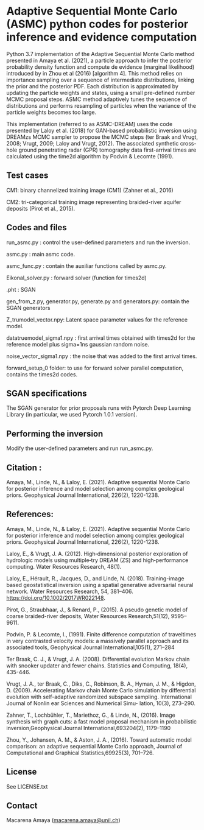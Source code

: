 # Adaptive Sequential Monte Carlo (ASMC) python codes for posterior inference and evidence computation 
Python 3.7 implementation of the Adaptive Sequential Monte Carlo method presented in Amaya et al. (2021), a particle approach to infer the posterior probability density function and compute de evidence (marginal likelihood) introduced by in Zhou et al (2016) [algorithm 4]. This method relies on importance sampling over a sequence of intermediate distributions, linking the prior and the posterior PDF. Each distribution is approximated by updating the particle weights and states, using a small pre-defined number MCMC proposal steps. ASMC method adaptively tunes the sequence of distributions and performs resampling of particles when the variance of the particle weights becomes too large.

This implementation (referred to as ASMC-DREAM) uses the code presented by Laloy et al. (2018) for GAN-based probabilistic inversion using DREAMzs MCMC sampler to propose the MCMC steps (ter Braak and Vrugt, 2008; Vrugt, 2009; Laloy and Vrugt, 2012). The associated synthetic cross-hole ground penetrating radar (GPR) tomography data first-arrival times are calculated using the time2d algorithm by Podvin & Lecomte (1991).

## Test cases
CM1: binary channelized training image (CM1) (Zahner et al., 2016) 

CM2: tri-categorical training image representing braided-river aquifer deposits (Pirot et al., 2015).


## Codes and files
run_asmc.py : control the user-defined parameters and run the inversion. 

asmc.py : main asmc code.

asmc_func.py : contain the auxiliar functions called by asmc.py.

Eikonal_solver.py : forward solver (function for times2d)

.pht : SGAN

gen_from_z.py, generator.py, generate.py and generators.py: contain the SGAN generators

Z_trumodel_vector.npy: Latent space parameter values for the reference model. 

datatruemodel_sigma1.npy : first arrival times obtained with times2d for the reference model plus sigma=1ns gaussian random noise. 

noise_vector_sigma1.npy : the noise that was added to the first arrival times. 

forward_setup_0 folder: to use for forward solver parallel computation, contains the times2d codes.


## SGAN specifications
The SGAN generator for prior proposals runs with Pytorch Deep Learning Library (in particular, we used Pytorch 1.0.1 version). 


## Performing the inversion
Modify the user-defined parameters and run run_asmc.py. 


## Citation :
Amaya, M., Linde, N., & Laloy, E. (2021). Adaptive sequential Monte Carlo for posterior inference and model selection among complex geological priors. Geophysical Journal International, 226(2), 1220-1238.


## References:
Amaya, M., Linde, N., & Laloy, E. (2021). Adaptive sequential Monte Carlo for posterior inference and model selection among complex geological priors. Geophysical Journal International, 226(2), 1220-1238.

Laloy, E., & Vrugt, J. A. (2012). High‐dimensional posterior exploration of hydrologic models using multiple‐try DREAM (ZS) and high‐performance computing. 
Water Resources Research, 48(1).

Laloy, E., Hérault, R., Jacques, D., and Linde, N. (2018). Training-image based geostatistical inversion using
a spatial generative adversarial neural network. Water Resources Research, 54, 381–406. https://doi.org/10.1002/2017WR022148.

Pirot, G., Straubhaar, J., & Renard, P., (2015).   A pseudo genetic model of coarse braided-river deposits, Water Resources Research,51(12), 9595–9611.

Podvin, P. & Lecomte, I., (1991).  Finite difference computation of traveltimes in very contrasted velocity models: 
a massively parallel approach and its associated tools, Geophysical Journal International,105(1), 271–284

Ter Braak, C. J., & Vrugt, J. A. (2008). Differential evolution Markov chain with snooker updater and fewer chains. 
Statistics and Computing, 18(4), 435-446.

Vrugt, J. A., ter Braak, C., Diks, C., Robinson, B. A., Hyman, J. M., & Higdon, D. (2009). Accelerating Markov chain Monte Carlo simulation by
differential evolution with self-adaptive randomized subspace sampling. International Journal of Nonlin ear Sciences and Numerical Simu-
lation, 10(3), 273–290.
          
Zahner, T., Lochbühler, T., Mariethoz, G., & Linde, N., (2016).  Image synthesis with graph cuts: a fast model proposal mechanism in probabilistic inversion,Geophysical Journal International,693204(2), 1179–1190   

Zhou,  Y.,  Johansen,  A.  M.,  &  Aston,  J.  A.,  (2016).   Toward  automatic  model  comparison:  an adaptive sequential 
Monte Carlo approach, Journal of Computational and Graphical Statistics,69925(3), 701–726.      




## License
See LICENSE.txt


## Contact
Macarena Amaya (macarena.amaya@unil.ch)
